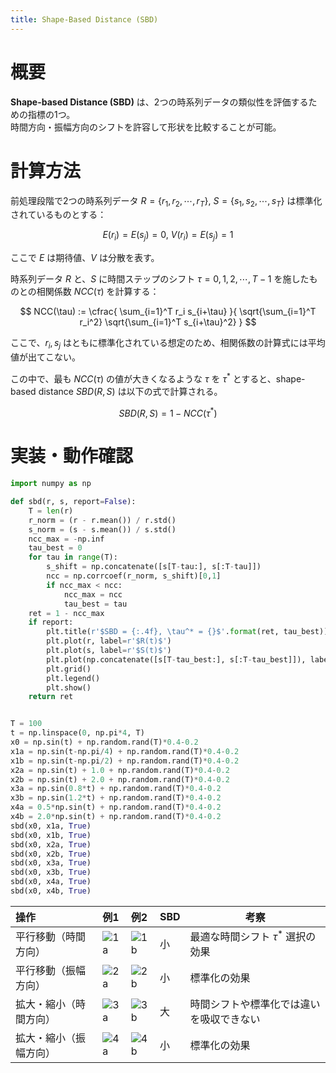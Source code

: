 ```yaml
---
title: Shape-Based Distance (SBD)
---
```

# 概要

**Shape-based Distance (SBD)** は、2つの時系列データの類似性を評価するための指標の1つ。  
時間方向・振幅方向のシフトを許容して形状を比較することが可能。

# 計算方法

前処理段階で2つの時系列データ $R=\{r_1,r_2,\cdots,r_T\},\ S=\{s_1,s_2,\cdots,s_T\}$ は標準化されているものとする：

$$
E(r_i) = E(s_j) = 0,\ V(r_i) = E(s_j) = 1
$$

ここで $E$ は期待値、$V$ は分散を表す。

時系列データ $R$ と、$S$ に時間ステップのシフト $\tau = 0,1,2,\cdots,T-1$ を施したものとの相関係数 $NCC(\tau)$ を計算する：

$$
NCC(\tau) := \cfrac{
    \sum_{i=1}^T r_i s_{i+\tau}
}{
    \sqrt{\sum_{i=1}^T r_i^2} \sqrt{\sum_{i=1}^T s_{i+\tau}^2}
}
$$

ここで、$r_i,s_j$ はともに標準化されている想定のため、相関係数の計算式には平均値が出てこない。

この中で、最も $NCC(\tau)$ の値が大きくなるような $\tau$ を $\tau^*$ とすると、shape-based distance $SBD(R,S)$ は以下の式で計算される。

$$
SBD(R, S) = 1-NCC(\tau^*)
$$

# 実装・動作確認

```python
import numpy as np

def sbd(r, s, report=False):
    T = len(r)
    r_norm = (r - r.mean()) / r.std()
    s_norm = (s - s.mean()) / s.std()
    ncc_max = -np.inf
    tau_best = 0
    for tau in range(T):
        s_shift = np.concatenate([s[T-tau:], s[:T-tau]])
        ncc = np.corrcoef(r_norm, s_shift)[0,1]
        if ncc_max < ncc:
            ncc_max = ncc
            tau_best = tau
    ret = 1 - ncc_max
    if report:
        plt.title(r'$SBD = {:.4f}, \tau^* = {}$'.format(ret, tau_best))
        plt.plot(r, label=r'$R(t)$')
        plt.plot(s, label=r'$S(t)$')
        plt.plot(np.concatenate([s[T-tau_best:], s[:T-tau_best]]), label=r'$S(t-\tau^*)$')
        plt.grid()
        plt.legend()
        plt.show()
    return ret


T = 100
t = np.linspace(0, np.pi*4, T)
x0 = np.sin(t) + np.random.rand(T)*0.4-0.2
x1a = np.sin(t-np.pi/4) + np.random.rand(T)*0.4-0.2
x1b = np.sin(t-np.pi/2) + np.random.rand(T)*0.4-0.2
x2a = np.sin(t) + 1.0 + np.random.rand(T)*0.4-0.2
x2b = np.sin(t) + 2.0 + np.random.rand(T)*0.4-0.2
x3a = np.sin(0.8*t) + np.random.rand(T)*0.4-0.2
x3b = np.sin(1.2*t) + np.random.rand(T)*0.4-0.2
x4a = 0.5*np.sin(t) + np.random.rand(T)*0.4-0.2
x4b = 2.0*np.sin(t) + np.random.rand(T)*0.4-0.2
sbd(x0, x1a, True)
sbd(x0, x1b, True)
sbd(x0, x2a, True)
sbd(x0, x2b, True)
sbd(x0, x3a, True)
sbd(x0, x3b, True)
sbd(x0, x4a, True)
sbd(x0, x4b, True)
```

| 操作          | 例1                                                                                          | 例2                                                                                          | SBD | 考察                      |
| :---------- | :------------------------------------------------------------------------------------------ | :------------------------------------------------------------------------------------------ | --- | ----------------------- |
| 平行移動（時間方向）  | ![1a](https://gist.github.com/user-attachments/assets/f8b56640-fd0b-4a77-bc43-9809916b2c40) | ![1b](https://gist.github.com/user-attachments/assets/bf250b01-201b-4a4d-9599-34120d1cd45d) | 小   | 最適な時間シフト $\tau^*$ 選択の効果 |
| 平行移動（振幅方向）  | ![2a](https://gist.github.com/user-attachments/assets/d3818b61-16cd-41d8-b67d-c5413c7e4484) | ![2b](https://gist.github.com/user-attachments/assets/d8a6b8ee-3a7c-4a64-b5c9-267a580340cb) | 小   | 標準化の効果                  |
| 拡大・縮小（時間方向） | ![3a](https://gist.github.com/user-attachments/assets/893d5c93-0b9b-41ff-9fe6-534bdb086cb2) | ![3b](https://gist.github.com/user-attachments/assets/0e896931-277a-4e3f-9038-71fe3092ef2f) | 大   | 時間シフトや標準化では違いを吸収できない    |
| 拡大・縮小（振幅方向） | ![4a](https://gist.github.com/user-attachments/assets/916e03de-ac72-4d60-8cb7-3320dfc72269) | ![4b](https://gist.github.com/user-attachments/assets/41783424-5d8e-4a85-8083-52c2e26336ed) | 小   | 標準化の効果                  |

